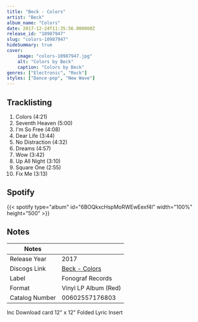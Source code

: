 ```yaml
---
title: "Beck - Colors"
artist: "Beck"
album_name: "Colors"
date: 2017-12-24T11:35:56.000000Z
release_id: "10987947"
slug: "colors-10987947"
hideSummary: true
cover:
    image: "colors-10987947.jpg"
    alt: "Colors by Beck"
    caption: "Colors by Beck"
genres: ["Electronic", "Rock"]
styles: ["Dance-pop", "New Wave"]
---
```


## Tracklisting
1. Colors (4:21)
2. Seventh Heaven (5:00)
3. I'm So Free (4:08)
4. Dear Life (3:44)
5. No Distraction (4:32)
6. Dreams (4:57)
7. Wow (3:42)
8. Up All Night (3:10)
9. Square One (2:55)
10. Fix Me (3:13)


## Spotify
{{< spotify type="album" id="6BOQkxcHspMoRWEwEexf4l" width="100%" height="500" >}}



## Notes
| Notes          |             |
| ---------------| ----------- |
| Release Year   | 2017 |
| Discogs Link   | [Beck - Colors](https://www.discogs.com/release/10987947-Beck-Colors) |
| Label          | Fonograf Records |
| Format         | Vinyl LP Album (Red) |
| Catalog Number | 00602557176803 |

Inc Download card
12" x 12" Folded Lyric Insert
